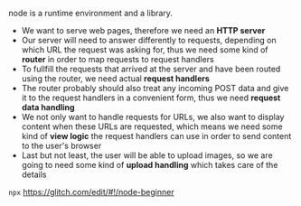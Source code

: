 node is a runtime environment and a library.


* We want to serve web pages, therefore we need an **HTTP server**
* Our server will need to answer differently to requests, depending on
  which URL the request was asking for, thus we need some kind of
  **router** in order to map requests to request handlers
* To fullfill the requests that arrived at the server and have been
  routed using the router, we need actual **request handlers**
* The router probably should also treat any incoming POST data and give
  it to the request handlers in a convenient form, thus we need
  **request data handling**
* We not only want to handle requests for URLs, we also want to display
  content when these URLs are requested, which means we need some kind
  of **view logic** the request handlers can use in order to send
  content to the user's browser
* Last but not least, the user will be able to upload images, so we are
  going to need some kind of **upload handling** which takes care of the
  details


`npx`
<https://glitch.com/edit/#!/node-beginner>
